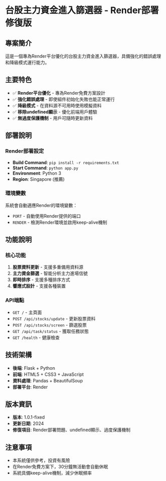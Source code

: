 # 台股主力資金進入篩選器 - Render部署修復版

## 專案簡介
這是一個專為Render平台優化的台股主力資金進入篩選器，具備強化的錯誤處理和降級模式運行能力。

## 主要特色
- ✅ **Render平台優化** - 專為Render免費方案設計
- ✅ **強化錯誤處理** - 即使組件初始化失敗也能正常運行
- ✅ **降級模式** - 在資料源不可用時使用模擬資料
- ✅ **移除undefined顯示** - 優化前端用戶體驗
- ✅ **無過度保護機制** - 用戶可隨時更新資料

## 部署說明

### Render部署設定
- **Build Command**: `pip install -r requirements.txt`
- **Start Command**: `python app.py`
- **Environment**: Python 3
- **Region**: Singapore (推薦)

### 環境變數
系統會自動適應Render的環境變數：
- `PORT` - 自動使用Render提供的端口
- `RENDER` - 檢測Render環境並啟用keep-alive機制

## 功能說明

### 核心功能
1. **股票資料更新** - 支援多重備用資料源
2. **主力資金篩選** - 智能分析主力進場信號
3. **即時排序** - 支援多種排序方式
4. **響應式設計** - 支援各種裝置

### API端點
- `GET /` - 主頁面
- `POST /api/stocks/update` - 更新股票資料
- `POST /api/stocks/screen` - 篩選股票
- `GET /api/task/status` - 獲取任務狀態
- `GET /health` - 健康檢查

## 技術架構
- **後端**: Flask + Python
- **前端**: HTML5 + CSS3 + JavaScript
- **資料處理**: Pandas + BeautifulSoup
- **部署平台**: Render

## 版本資訊
- **版本**: 1.0.1-fixed
- **更新日期**: 2024
- **修復項目**: Render部署問題、undefined顯示、過度保護機制

## 注意事項
- 本系統僅供參考，投資有風險
- 在Render免費方案下，30分鐘無活動會自動休眠
- 系統具備keep-alive機制，減少休眠頻率

